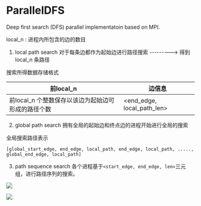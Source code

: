 # ParallelDFS
Deep first search (DFS) parallel implementatoin based on MPI.

local_n :   进程内所包含的边的数目

1. local path search
对于每条边都作为起始边进行路径搜索     --------->   得到local_n 条路径

搜索所得数据存储格式


|前local_n| 边信息|
|----|----|
|前local_n 个整数保存以该边为起始边可形成的路径个数|	<end_edge, local_path_len>|

2. global path search
拥有全局的起始边和终点边的进程开始进行全局的搜索

全局搜索路径表示
```
[global_start_edge, end_edge, local_path, end_edge, local_path, .....,  global_end_edge, local_path]
```

3. path sequence search
各个进程基于`<start_edge, end_edge, len>`三元组，进行路径序列的搜索。


![](https://github.com/liudyboy/ParallelDFS/tree/main/imgs/example3.PNG)

![](https://github.com/liudyboy/ParallelDFS/tree/main/imgs/example4.PNG)
